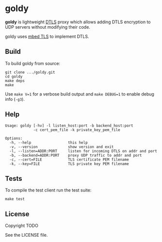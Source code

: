 # goldy

**goldy** is lightweight [DTLS](https://en.wikipedia.org/wiki/Datagram_Transport_Layer_Security)
proxy which allows adding DTLS encryption to UDP servers without modifying
their code.

goldy uses [mbed TLS](https://tls.mbed.org) to implement DTLS.

## Build

To build goldy from source:

    git clone .../goldy.git
    cd goldy
    make deps
    make

Use `make V=1` for a verbose build output and `make DEBUG=1` to enable debug
info (`-g3`).

## Help

    Usage: goldy [-hv] -l listen_host:port -b backend_host:port
                 -c cert_pem_file -k private_key_pem_file

    Options:
      -h, --help                 this help
      -v, --version              show version and exit
      -l, --listen=ADDR:PORT     listen for incoming DTLS on addr and port
      -b, --backend=ADDR:PORT    proxy UDP traffic to addr and port
      -c, --cert=FILE            TLS certificate PEM filename
      -k, --key=FILE             TLS private key PEM filename

## Tests

To compile the test client run the test suite:

    make test

## License

Copyright TODO

See the LICENSE file.
